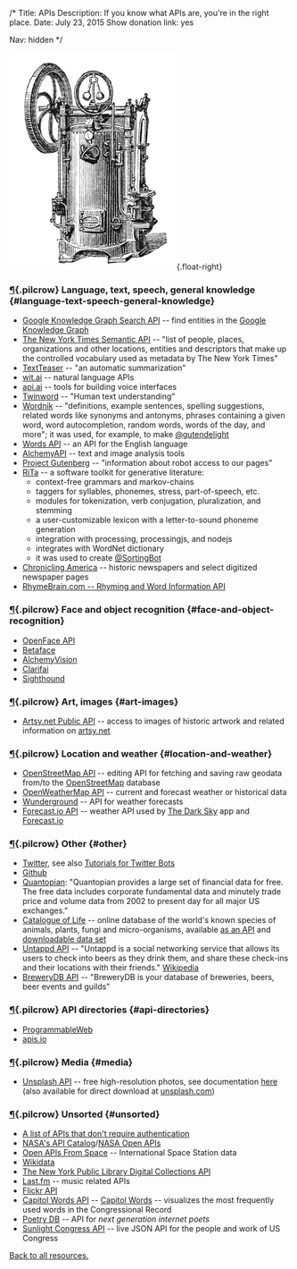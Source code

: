 /*
Title: APIs
Description: If you know what APIs are, you're in the right place.
Date: July 23, 2015
Show donation link: yes

Nav: hidden
*/

![Steam engine](/content/images/illustrations/steam-engine2.jpg){.float-right}

### [¶](#language-text-speech-general-knowledge){.pilcrow} Language, text, speech, general knowledge {#language-text-speech-general-knowledge}
- [Google Knowledge Graph Search API](https://developers.google.com/knowledge-graph/) -- find entities in the [Google Knowledge Graph](https://www.google.com/intl/bn/insidesearch/features/search/knowledge.html)
- [The New York Times Semantic API](http://developer.nytimes.com/docs/read/semantic_API) -- "list of people, places, organizations and other locations, entities and descriptors that make up the controlled vocabulary used as metadata by The New York Times"
- [TextTeaser](http://www.textteaser.com/) -- "an automatic summarization"
- [wit.ai](https://wit.ai/) -- natural language APIs
- [api.ai](https://api.ai/) -- tools for building voice interfaces
- [Twinword](https://www.twinword.com/) -- "Human text understanding"
- [Wordnik](http://developer.wordnik.com/) -- "definitions, example sentences, spelling suggestions, related words like synonyms and antonyms, phrases containing a given word, word autocompletion, random words, words of the day, and more"; it was used, for example, to make [@gutendelight](/bots/twitterbots/gutendelight)
- [Words API](https://www.wordsapi.com/) -- an API for the English language
- [AlchemyAPI](http://www.alchemyapi.com/developers) -- text and image analysis tools 
- [Project Gutenberg](https://www.gutenberg.org/wiki/Gutenberg:Information_About_Robot_Access_to_our_Pages) -- "information about robot access to our pages"
- [RiTa](http://www.rednoise.org/rita/index.html) -- a software toolkit for generative literature:
  - context-free grammars and markov-chains
  - taggers for syllables, phonemes, stress, part-of-speech, etc.
  - modules for tokenization, verb conjugation, pluralization, and stemming
  - a user-customizable lexicon with a letter-to-sound phoneme generation
  - integration with processing, processingjs, and nodejs
  - integrates with WordNet dictionary
  - it was used to create [@SortingBot](/bots/twitterbots/SortingBot)
- [Chronicling America](http://chroniclingamerica.loc.gov/about/api/) -- historic newspapers and select digitized newspaper pages
- [RhymeBrain.com -- Rhyming and Word Information API](http://rhymebrain.com/api.html)

### [¶](#face-and-object-recognition){.pilcrow} Face and object recognition {#face-and-object-recognition}
- [OpenFace API](http://openfaceapi.com/)
- [Betaface](http://www.betafaceapi.com/)
- [AlchemyVision](http://www.alchemyapi.com/products/alchemyvision)
- [Clarifai](http://www.clarifai.com/)
- [Sighthound](https://www.sighthound.com/products/cloud)

### [¶](#art-images){.pilcrow} Art, images {#art-images}
- [Artsy.net Public API](https://developers.artsy.net/) -- access to images of historic artwork and related information on [artsy.net](https://www.artsy.net/)

### [¶](#location-and-weather){.pilcrow} Location and weather {#location-and-weather}
- [OpenStreetMap API](http://wiki.openstreetmap.org/wiki/API) -- editing API for fetching and saving raw geodata from/to the [OpenStreetMap](http://www.openstreetmap.org/) database
- [OpenWeatherMap API](http://openweathermap.org/api) -- current and forecast weather or historical data
- [Wunderground](https://www.wunderground.com/weather/api/) -- API for weather forecasts 
- [Forecast.io API](https://developer.forecast.io/) -- weather API used by [The Dark Sky](http://darkskyapp.com/) app and [Forecast.io](https://forecast.io/)


### [¶](#other){.pilcrow} Other {#other}
- [Twitter](https://dev.twitter.com/streaming/overview), see also [Tutorials for Twitter Bots](/tutorials/twitterbots/)
- [Github](https://developer.github.com/)
- [Quantopian](https://www.quantopian.com/data): "Quantopian provides a large set of financial data for free. The free data includes corporate fundamental data and minutely trade price and volume data from 2002 to present day for all major US exchanges."
- [Catalogue of Life](http://www.catalogueoflife.org/) -- online database of the world's known species of animals, plants, fungi and micro-organisms, available [as an API](http://www.catalogueoflife.org/content/web-services) and [downloadable data set](http://www.catalogueoflife.org/content/annual-checklist-archive)
- [Untappd API](https://untappd.com/api/docs) -- "Untappd is a social networking service that allows its users to check into beers as they drink them, and share these check-ins and their locations with their friends." [Wikipedia](https://en.wikipedia.org/wiki/Untappd)
- [BreweryDB API](http://www.brewerydb.com/developers) -- "BreweryDB is your database of breweries, beers, beer events and guilds"

### [¶](#api-directories){.pilcrow} API directories {#api-directories}
- [ProgrammableWeb](http://www.programmableweb.com/)
- [apis.io](http://apis.io/)

### [¶](#media){.pilcrow} Media {#media}
- [Unsplash API](https://source.unsplash.com/) -- free high-resolution photos, see documentation [here](https://unsplash.com/documentation) (also available for direct download at [unsplash.com](https://unsplash.com/))

### [¶](#unsorted){.pilcrow} Unsorted {#unsorted}
- [A list of APIs that don't require authentication](http://shkspr.mobi/blog/2014/04/wanted-simple-apis-without-authentication/)
- [NASA's API Catalog](https://data.nasa.gov/developer)/[NASA Open APIs](https://api.nasa.gov/index.html)
- [Open APIs From Space](http://open-notify.org) -- International Space Station data
- [Wikidata](https://www.wikidata.org/wiki/Wikidata:Main_Page)
- [The New York Public Library Digital Collections API](http://api.repo.nypl.org/)
- [Last.fm](http://www.last.fm/api) -- music related APIs
- [Flickr API](https://www.flickr.com/services/api/)
- [Capitol Words API](http://capitolwords.org/api/1/) -- [Capitol Words](http://capitolwords.org/) -- visualizes the most frequently used words in the Congressional Record
- [Poetry DB](http://poetrydb.org/index.html) -- API for *next generation internet poets*
- [Sunlight Congress API](https://sunlightlabs.github.io/congress/) -- live JSON API for the people and work of US Congress

[Back to all resources.](/resources)

